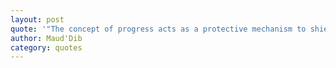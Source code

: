 ```yaml
---
layout: post
quote: '"The concept of progress acts as a protective mechanism to shield us from the terrors of the future"'
author: Maud'Dib 
category: quotes
---
```

